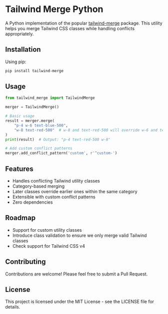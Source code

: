 # Tailwind Merge Python

A Python implementation of the popular [tailwind-merge](https://github.com/gehrisandro/tailwind-merge-php) package. This utility helps you merge Tailwind CSS classes while handling conflicts appropriately.

## Installation

Using pip:
```bash
pip install tailwind-merge
```

## Usage

```python
from tailwind_merge import TailwindMerge

merger = TailwindMerge()

# Basic usage
result = merger.merge(
    "p-4 w-6 text-blue-500",
    "w-8 text-red-500"  # w-8 and text-red-500 will override w-6 and text-blue-500
)
print(result)  # Output: "p-4 text-red-500 w-8"

# Add custom conflict patterns
merger.add_conflict_pattern('custom', r'^custom-')
```

## Features

- Handles conflicting Tailwind utility classes
- Category-based merging
- Later classes override earlier ones within the same category
- Extensible with custom conflict patterns
- Zero dependencies

## Roadmap

- Support for custom utility classes
- Introduce class validation to ensure we only merge valid Tailwind classes
- Check support for Tailwind CSS v4

## Contributing

Contributions are welcome! Please feel free to submit a Pull Request.

## License

This project is licensed under the MIT License - see the LICENSE file for details.
